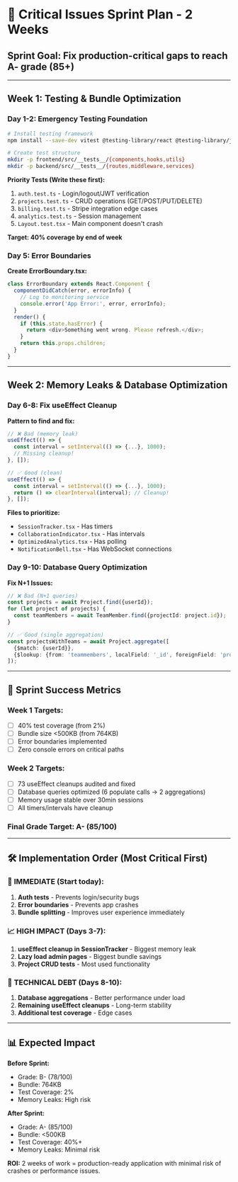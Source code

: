 # 🚀 Critical Issues Sprint Plan - 2 Weeks

## Sprint Goal: Fix production-critical gaps to reach A- grade (85+)

---

## Week 1: Testing & Bundle Optimization

### Day 1-2: Emergency Testing Foundation
```bash
# Install testing framework
npm install --save-dev vitest @testing-library/react @testing-library/jest-dom jsdom

# Create test structure
mkdir -p frontend/src/__tests__/{components,hooks,utils}
mkdir -p backend/src/__tests__/{routes,middleware,services}
```

**Priority Tests (Write these first):**
1. `auth.test.ts` - Login/logout/JWT verification
2. `projects.test.ts` - CRUD operations (GET/POST/PUT/DELETE)
3. `billing.test.ts` - Stripe integration edge cases
4. `analytics.test.ts` - Session management
5. `Layout.test.tsx` - Main component doesn't crash

**Target: 40% coverage by end of week**

### Day 5: Error Boundaries
**Create ErrorBoundary.tsx:**
```typescript
class ErrorBoundary extends React.Component {
  componentDidCatch(error, errorInfo) {
    // Log to monitoring service
    console.error('App Error:', error, errorInfo);
  }
  render() {
    if (this.state.hasError) {
      return <div>Something went wrong. Please refresh.</div>;
    }
    return this.props.children;
  }
}
```

---

## Week 2: Memory Leaks & Database Optimization

### Day 6-8: Fix useEffect Cleanup
**Pattern to find and fix:**
```typescript
// ❌ Bad (memory leak)
useEffect(() => {
  const interval = setInterval(() => {...}, 1000);
  // Missing cleanup!
}, []);

// ✅ Good (clean)
useEffect(() => {
  const interval = setInterval(() => {...}, 1000);
  return () => clearInterval(interval); // Cleanup!
}, []);
```

**Files to prioritize:**
- `SessionTracker.tsx` - Has timers
- `CollaborationIndicator.tsx` - Has intervals  
- `OptimizedAnalytics.tsx` - Has polling
- `NotificationBell.tsx` - Has WebSocket connections

### Day 9-10: Database Query Optimization
**Fix N+1 Issues:**
```typescript
// ❌ Bad (N+1 queries)
const projects = await Project.find({userId});
for (let project of projects) {
  const teamMembers = await TeamMember.find({projectId: project.id});
}

// ✅ Good (single aggregation)
const projectsWithTeams = await Project.aggregate([
  {$match: {userId}},
  {$lookup: {from: 'teammembers', localField: '_id', foreignField: 'projectId', as: 'team'}}
]);
```

---

## 🎯 Sprint Success Metrics

### Week 1 Targets:
- [ ] 40% test coverage (from 2%)
- [ ] Bundle size <500KB (from 764KB)  
- [ ] Error boundaries implemented
- [ ] Zero console errors on critical paths

### Week 2 Targets:
- [ ] 73 useEffect cleanups audited and fixed
- [ ] Database queries optimized (6 populate calls → 2 aggregations)
- [ ] Memory usage stable over 30min sessions
- [ ] All timers/intervals have cleanup

### Final Grade Target: **A- (85/100)**

---

## 🛠️ Implementation Order (Most Critical First)

### 🚨 **IMMEDIATE (Start today):**
1. **Auth tests** - Prevents login/security bugs
2. **Error boundaries** - Prevents app crashes  
3. **Bundle splitting** - Improves user experience immediately

### 📈 **HIGH IMPACT (Days 3-7):**
1. **useEffect cleanup in SessionTracker** - Biggest memory leak
2. **Lazy load admin pages** - Biggest bundle savings
3. **Project CRUD tests** - Most used functionality

### 🔧 **TECHNICAL DEBT (Days 8-10):**
1. **Database aggregations** - Better performance under load
2. **Remaining useEffect cleanups** - Long-term stability
3. **Additional test coverage** - Edge cases

---

## 📊 Expected Impact

**Before Sprint:**
- Grade: B- (78/100)
- Bundle: 764KB
- Test Coverage: 2%
- Memory Leaks: High risk

**After Sprint:**  
- Grade: A- (85/100)
- Bundle: <500KB
- Test Coverage: 40%+
- Memory Leaks: Minimal risk

**ROI:** 2 weeks of work = production-ready application with minimal risk of crashes or performance issues.